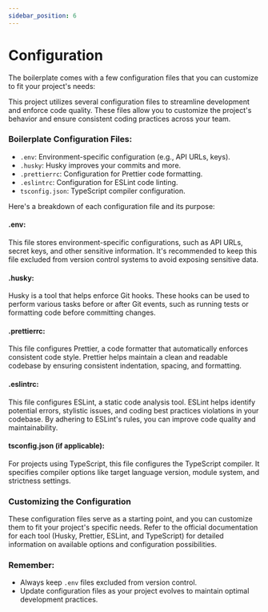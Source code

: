 ```yaml
---
sidebar_position: 6
---
```


# Configuration

The boilerplate comes with a few configuration files that you can customize to fit your project's needs:

This project utilizes several configuration files to streamline development and enforce code quality. These files allow you to customize the project's behavior and ensure consistent coding practices across your team.

### Boilerplate Configuration Files:

- `.env`: Environment-specific configuration (e.g., API URLs, keys).
- `.husky`: Husky improves your commits and more.
- `.prettierrc`: Configuration for Prettier code formatting.
- `.eslintrc`: Configuration for ESLint code linting.
- `tsconfig.json`: TypeScript compiler configuration.

Here's a breakdown of each configuration file and its purpose:

#### .env:

This file stores environment-specific configurations, such as API URLs, secret keys, and other sensitive information. It's recommended to keep this file excluded from version control systems to avoid exposing sensitive data.

#### .husky:

Husky is a tool that helps enforce Git hooks. These hooks can be used to perform various tasks before or after Git events, such as running tests or formatting code before committing changes.

#### .prettierrc:

This file configures Prettier, a code formatter that automatically enforces consistent code style. Prettier helps maintain a clean and readable codebase by ensuring consistent indentation, spacing, and formatting.

#### .eslintrc:

This file configures ESLint, a static code analysis tool. ESLint helps identify potential errors, stylistic issues, and coding best practices violations in your codebase. By adhering to ESLint's rules, you can improve code quality and maintainability.

#### tsconfig.json (if applicable):

For projects using TypeScript, this file configures the TypeScript compiler. It specifies compiler options like target language version, module system, and strictness settings.

### Customizing the Configuration

These configuration files serve as a starting point, and you can customize them to fit your project's specific needs. Refer to the official documentation for each tool (Husky, Prettier, ESLint, and TypeScript) for detailed information on available options and configuration possibilities.

### Remember:

- Always keep `.env` files excluded from version control.
- Update configuration files as your project evolves to maintain optimal development practices.
